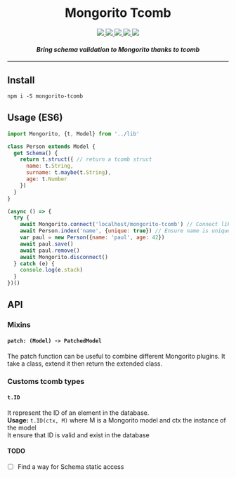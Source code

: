 <h1 align="center">Mongorito Tcomb</h1>
<p align="center">
  <a href="https://travis-ci.org/xouabita/mongorito-tcomb">
    <img src="https://travis-ci.org/xouabita/mongorito-tcomb.svg?branch=master" />
  </a>
  <a href="https://david-dm.org/xouabita/mongorito-tcomb">
    <img src="https://david-dm.org/xouabita/mongorito-tcomb.svg" />
  </a>
  <a href="https://david-dm.org/xouabita/mongorito-tcomb/">
    <img src="https://david-dm.org/xouabita/mongorito-tcomb/dev-status.svg"
  </a>
  <a href="https://coveralls.io/github/xouabita/mongorito-tcomb?branch=master">
    <img src="https://coveralls.io/repos/github/xouabita/mongorito-tcomb/badge.svg?branch=master" />
  </a>
  <a href="https://codeclimate.com/github/xouabita/mongorito-tcomb">
    <img src="https://codeclimate.com/github/xouabita/mongorito-tcomb/badges/gpa.svg" />
  </a>
</p>

<h4 align="center"><i>Bring schema validation to Mongorito thanks to tcomb</i></h4>

---

Install
-------

`npm i -S mongorito-tcomb`

Usage (ES6)
-----------

~~~js
import Mongorito, {t, Model} from '../lib'

class Person extends Model {
  get Schema() {
    return t.struct({ // return a tcomb struct
      name: t.String,
      surname: t.maybe(t.String),
      age: t.Number
    })
  }
}

(async () => {
  try {
    await Mongorito.connect('localhost/mongorito-tcomb') // Connect like with Mongorito
    await Person.index('name', {unique: true}) // Ensure name is unique
    var paul = new Person({name: 'paul', age: 42})
    await paul.save()
    await paul.remove()
    await Mongorito.disconnect()
  } catch (e) {
    console.log(e.stack)
  }
})()
~~~

API
---

### Mixins

#### `patch: (Model) -> PatchedModel`

The patch function can be useful to combine different Mongorito plugins. It take a class,
extend it then return the extended class.

### Customs tcomb types

#### `t.ID`

It represent the ID of an element in the database.  
**Usage:** `t.ID(ctx, M)` where M is a Mongorito model and ctx the instance
of the model  
It ensure that ID is valid and exist in the database

#### TODO

- [ ] Find a way for Schema static access
